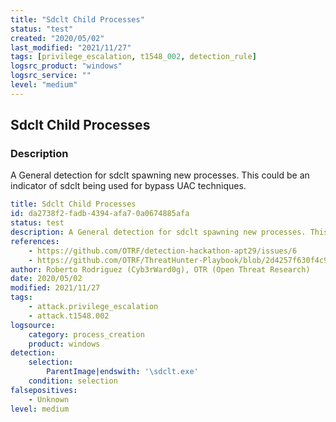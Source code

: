 ```yaml
---
title: "Sdclt Child Processes"
status: "test"
created: "2020/05/02"
last_modified: "2021/11/27"
tags: [privilege_escalation, t1548_002, detection_rule]
logsrc_product: "windows"
logsrc_service: ""
level: "medium"
---
```


## Sdclt Child Processes

### Description

A General detection for sdclt spawning new processes. This could be an indicator of sdclt being used for bypass UAC techniques.

```yml
title: Sdclt Child Processes
id: da2738f2-fadb-4394-afa7-0a0674885afa
status: test
description: A General detection for sdclt spawning new processes. This could be an indicator of sdclt being used for bypass UAC techniques.
references:
    - https://github.com/OTRF/detection-hackathon-apt29/issues/6
    - https://github.com/OTRF/ThreatHunter-Playbook/blob/2d4257f630f4c9770f78d0c1df059f891ffc3fec/docs/evals/apt29/detections/3.B.2_C36B49B5-DF58-4A34-9FE9-56189B9DEFEA.md
author: Roberto Rodriguez (Cyb3rWard0g), OTR (Open Threat Research)
date: 2020/05/02
modified: 2021/11/27
tags:
    - attack.privilege_escalation
    - attack.t1548.002
logsource:
    category: process_creation
    product: windows
detection:
    selection:
        ParentImage|endswith: '\sdclt.exe'
    condition: selection
falsepositives:
    - Unknown
level: medium

```
